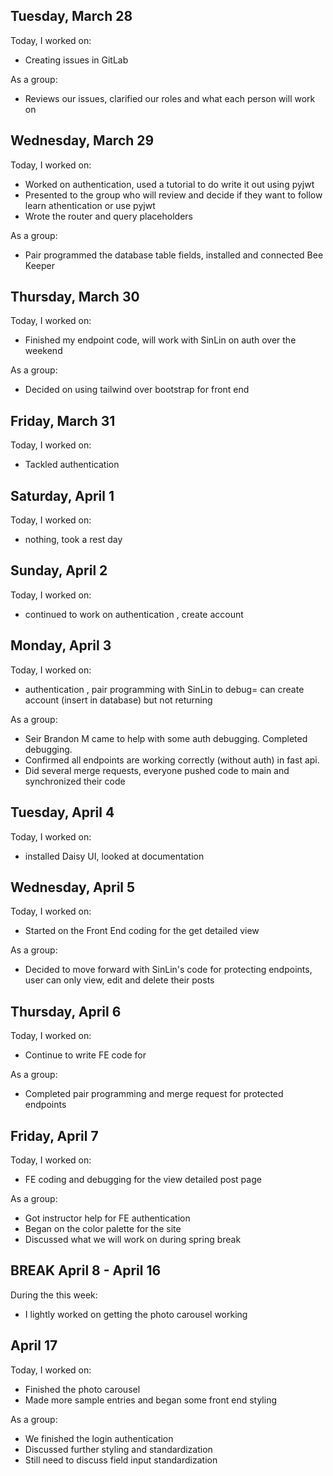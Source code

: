 ## Tuesday, March 28

Today, I worked on:

* Creating issues in GitLab

As a group:

* Reviews our issues, clarified our roles and what each person will work on

## Wednesday, March 29

Today, I worked on:

* Worked on authentication, used a tutorial to do write it out using pyjwt
* Presented to the group who will review and decide if they want to follow learn athentication or use pyjwt
* Wrote the router and query placeholders

As a group:

* Pair programmed the database table fields, installed and connected Bee Keeper

## Thursday, March 30

Today, I worked on:

* Finished my endpoint code, will work with SinLin on auth over the weekend

As a group:

* Decided on using tailwind over bootstrap for front end

## Friday, March 31

Today, I worked on:

* Tackled authentication


## Saturday, April 1

Today, I worked on:

* nothing, took a rest day

## Sunday, April 2

Today, I worked on:

* continued to work on authentication , create account


## Monday, April 3

Today, I worked on:

* authentication , pair programming with SinLin to debug= can create account (insert in database) but not returning

As a group:

* Seir Brandon M came to help with some auth debugging. Completed debugging.
* Confirmed all endpoints are working correctly (without auth) in fast api.
* Did several merge requests, everyone pushed code to main and synchronized their code

## Tuesday, April 4

Today, I worked on:

* installed Daisy UI, looked at documentation


## Wednesday, April 5

Today, I worked on:

* Started on the Front End coding for the get detailed view

As a group:

* Decided to move forward with SinLin's code for protecting endpoints, user can only view, edit and delete their posts

## Thursday, April 6

Today, I worked on:

* Continue to write FE code for

As a group:

* Completed pair programming and merge request for protected endpoints

## Friday, April 7

Today, I worked on:

* FE coding and debugging for the view detailed post page

As a group:

* Got instructor help for FE authentication
* Began on the color palette for the site
* Discussed what we will work on during spring break

## BREAK April 8 - April 16

During the this week:

* I lightly worked on getting the photo carousel working

## April 17

Today, I worked on:

* Finished the photo carousel
* Made more sample entries and began some front end styling

As a group:

* We finished the login authentication
* Discussed further styling and standardization
* Still need to discuss field input standardization
